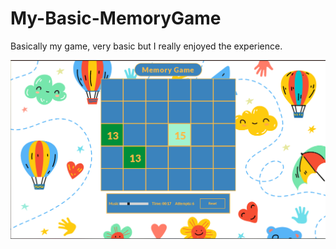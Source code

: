 # My-Basic-MemoryGame
Basically my game, very basic but I really enjoyed the experience.

![screenshot](https://github.com/jJaguer/My-Basic-MemoryGame/blob/main/GameScreenshot.PNG)
